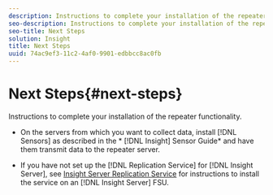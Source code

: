 ```yaml
---
description: Instructions to complete your installation of the repeater functionality.
seo-description: Instructions to complete your installation of the repeater functionality.
seo-title: Next Steps
solution: Insight
title: Next Steps
uuid: 74ac9ef3-11c2-4af0-9901-edbbcc8ac0fb
---
```


# Next Steps{#next-steps}

Instructions to complete your installation of the repeater functionality.

* On the servers from which you want to collect data, install [!DNL Sensors] as described in the * [!DNL Insight] Sensor Guide* and have them transmit data to the repeater server. 

* If you have not set up the [!DNL Replication Service] for [!DNL Insight Server], see [Insight Server Replication Service](../../../../home/c-inst-svr/c-ins-svr-rep-svc/c-ins-svr-rep-svc.md#concept-926e654e80d943a0b6ac44a82a510d92) for instructions to install the service on an [!DNL Insight Server] FSU.

